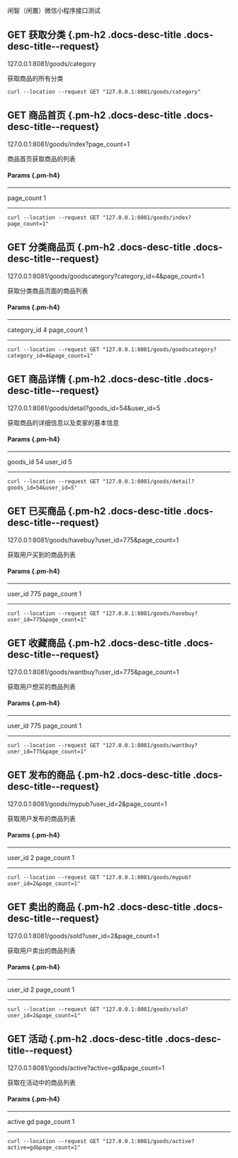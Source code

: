 闲智（闲置）微信小程序接口测试

GET 获取分类 {.pm-h2 .docs-desc-title .docs-desc-title--request}
------------

127.0.0.1:8081/goods/category

获取商品的所有分类

``` {.pm-snippet-body}
curl --location --request GET "127.0.0.1:8081/goods/category"
```

GET 商品首页 {.pm-h2 .docs-desc-title .docs-desc-title--request}
------------

127.0.0.1:8081/goods/index?page\_count=1

商品首页获取商品的列表

#### Params {.pm-h4}

------------- ---
  page\_count   1
------------- ---



``` {.pm-snippet-body}
curl --location --request GET "127.0.0.1:8081/goods/index?page_count=1"
```

GET 分类商品页 {.pm-h2 .docs-desc-title .docs-desc-title--request}
--------------

127.0.0.1:8081/goods/goodscategory?category\_id=4&page\_count=1

获取分类商品页面的商品列表

#### Params {.pm-h4}

-------------- ---
  category\_id   4
  page\_count    1
-------------- ---



``` {.pm-snippet-body}
curl --location --request GET "127.0.0.1:8081/goods/goodscategory?category_id=4&page_count=1"
```

GET 商品详情 {.pm-h2 .docs-desc-title .docs-desc-title--request}
------------

127.0.0.1:8081/goods/detail?goods\_id=54&user\_id=5

获取商品的详细信息以及卖家的基本信息

#### Params {.pm-h4}

----------- ----
  goods\_id   54
  user\_id    5
----------- ----



``` {.pm-snippet-body}
curl --location --request GET "127.0.0.1:8081/goods/detail?goods_id=54&user_id=5"
```

GET 已买商品 {.pm-h2 .docs-desc-title .docs-desc-title--request}
------------

127.0.0.1:8081/goods/havebuy?user\_id=775&page\_count=1

获取用户买到的商品列表

#### Params {.pm-h4}

------------- -----
  user\_id      775
  page\_count   1
------------- -----



``` {.pm-snippet-body}
curl --location --request GET "127.0.0.1:8081/goods/havebuy?user_id=775&page_count=1"
```

GET 收藏商品 {.pm-h2 .docs-desc-title .docs-desc-title--request}
------------

127.0.0.1:8081/goods/wantbuy?user\_id=775&page\_count=1

获取用户想买的商品列表

#### Params {.pm-h4}

------------- -----
  user\_id      775
  page\_count   1
------------- -----



``` {.pm-snippet-body}
curl --location --request GET "127.0.0.1:8081/goods/wantbuy?user_id=775&page_count=1"
```

GET 发布的商品 {.pm-h2 .docs-desc-title .docs-desc-title--request}
--------------

127.0.0.1:8081/goods/mypub?user\_id=2&page\_count=1

获取用户发布的商品列表

#### Params {.pm-h4}

------------- ---
  user\_id      2
  page\_count   1
------------- ---



``` {.pm-snippet-body}
curl --location --request GET "127.0.0.1:8081/goods/mypub?user_id=2&page_count=1"
```

GET 卖出的商品 {.pm-h2 .docs-desc-title .docs-desc-title--request}
--------------

127.0.0.1:8081/goods/sold?user\_id=2&page\_count=1

获取用户卖出的商品列表

#### Params {.pm-h4}

------------- ---
  user\_id      2
  page\_count   1
------------- ---



``` {.pm-snippet-body}
curl --location --request GET "127.0.0.1:8081/goods/sold?user_id=2&page_count=1"
```

GET 活动 {.pm-h2 .docs-desc-title .docs-desc-title--request}
--------

127.0.0.1:8081/goods/active?active=gd&page\_count=1

获取在活动中的商品列表

#### Params {.pm-h4}

------------- ----
  active        gd
  page\_count   1
------------- ----



``` {.pm-snippet-body}
curl --location --request GET "127.0.0.1:8081/goods/active?active=gd&page_count=1"
```
